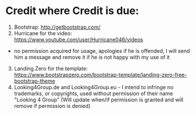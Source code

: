 # Credit where Credit is due:

1) Bootstrap: http://getbootstrap.com/
2) Hurricane for the video: https://www.youtube.com/user/Hurricane046/videos
* no permission acquired for usage, apologies if he is offended, I will send him a message and remove it if he is not happy with my use of it
3) Landing Zero for the template: https://www.bootstrapzero.com/bootstrap-template/landing-zero-free-bootstrap-theme
4) Looking4Group.de and Looking4Group.eu - I intend to infringe no trademarks, or copyrights, used without permission of their name "Looking 4 Group" (Will update when/if permission is granted and will remove if permission is denied)